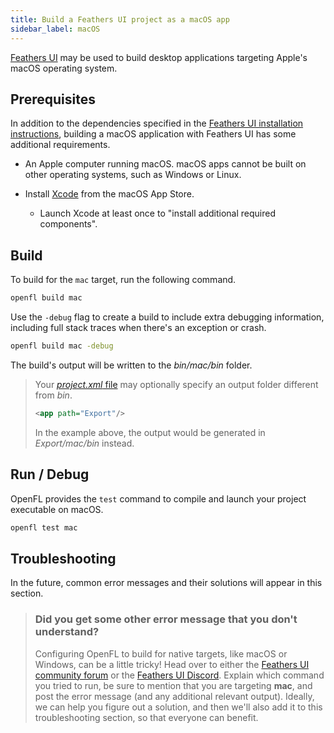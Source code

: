 ```yaml
---
title: Build a Feathers UI project as a macOS app
sidebar_label: macOS
---
```


[Feathers UI](/) may be used to build desktop applications targeting Apple's macOS operating system.

## Prerequisites

In addition to the dependencies specified in the [Feathers UI installation instructions](./installation.md), building a macOS application with Feathers UI has some additional requirements.

- An Apple computer running macOS. macOS apps cannot be built on other operating systems, such as Windows or Linux.

- Install [Xcode](https://developer.apple.com/xcode/) from the macOS App Store.

  - Launch Xcode at least once to "install additional required components".

## Build

To build for the `mac` target, run the following command.

```sh
openfl build mac
```

Use the `-debug` flag to create a build to include extra debugging information, including full stack traces when there's an exception or crash.

```sh
openfl build mac -debug
```

The build's output will be written to the _bin/mac/bin_ folder.

> Your [_project.xml_ file](https://lime.software/docs/project-files/xml-format/) may optionally specify an output folder different from _bin_.
>
> ```xml
> <app path="Export"/>
> ```
>
> In the example above, the output would be generated in _Export/mac/bin_ instead.

## Run / Debug

OpenFL provides the `test` command to compile and launch your project executable on macOS.

```sh
openfl test mac
```

## Troubleshooting

In the future, common error messages and their solutions will appear in this section.

> ### Did you get some other error message that you don't understand?
>
> Configuring OpenFL to build for native targets, like macOS or Windows, can be a little tricky! Head over to either the [Feathers UI community forum](https://community.feathersui.com/) or the [Feathers UI Discord](https://discord.feathersui.com/). Explain which command you tried to run, be sure to mention that you are targeting **mac**, and post the error message (and any additional relevant output). Ideally, we can help you figure out a solution, and then we'll also add it to this troubleshooting section, so that everyone can benefit.
